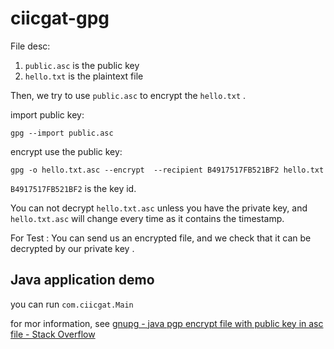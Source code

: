 # ciicgat-gpg

File desc:

1. `public.asc` is the public key
2. `hello.txt` is the plaintext file

Then, we try to use `public.asc` to encrypt the `hello.txt` .

import public key:

```shell
gpg --import public.asc
```

encrypt use the public key:

```shell
gpg -o hello.txt.asc --encrypt  --recipient B4917517FB521BF2 hello.txt
```

`B4917517FB521BF2` is the key id.

You can not decrypt `hello.txt.asc`  unless you have the private key, and  `hello.txt.asc` will change every time as it contains the timestamp.

For Test : You can send us an encrypted file, and we check that  it can be decrypted by our private key .



## Java application demo

you can run `com.ciicgat.Main` 

for mor information, see [gnupg - java pgp encrypt file with public key in asc file - Stack Overflow](https://stackoverflow.com/questions/63351345/java-pgp-encrypt-file-with-public-key-in-asc-file)

